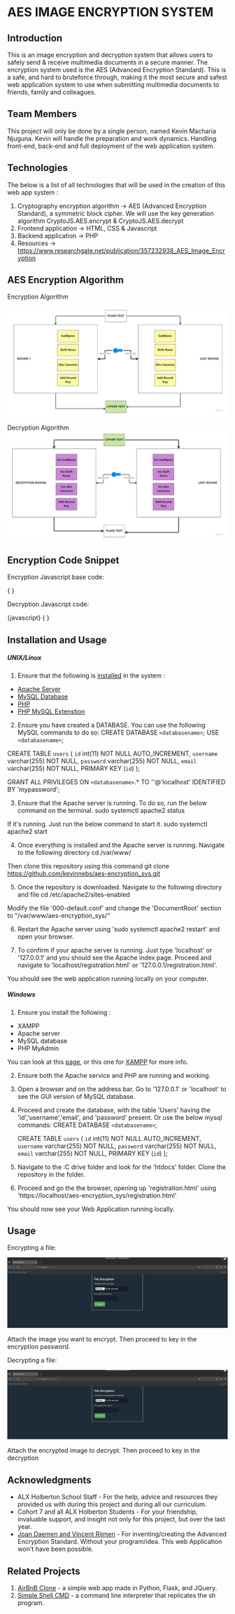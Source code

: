 # AES IMAGE ENCRYPTION SYSTEM

## Introduction
This is an image encryption and decryption system that allows users to safely send & receive multimedia documents in a secure manner. The encryption system used is the AES (Advanced Encryption Standard). This is a safe, and hard to bruteforce through, making it the most secure and safest web application system to use when submitting multimedia documents to friends, family and colleagues.

## Team Members
This project will only be done by a single person, named Kevin Macharia Njuguna. Kevin will handle the preparation and work dynamics. Handling front-end, back-end and full deployment of the web application system. 

## Technologies
The below is a list of all technologies that will be used in the creation of this web app system : 
1. Cryptography encryption algorithm → AES (Advanced Encryption Standard), a symmetric block cipher. We will use the key generation algorithm CryptoJS.AES.encrypt & CryptoJS.AES.decrypt
2. Frontend application → HTML, CSS & Javascript
3. Backend application → PHP
4. Resources → https://www.researchgate.net/publication/357232938_AES_Image_Encryption

## AES Encryption Algorithm
Encryption Algorithm

![This is an image](/Images/encrypt_algo.jpg)

Decryption Algorithm
![This is an image](/Images/decrypt_algo.jpg)

## Encryption Code Snippet
Encryption Javascript base code:

{ <script>
     function encryptFile(event)
       event.preventDefault();

       const file = document.getElementById("file").files[0];
       const password = document.getElementById("password").value;
       const reader = new FileReader();

       reader.onload = function(event) {
         const content = event.target.result;
         const encrypted = CryptoJS.AES.encrypt(content, password);
         downloadFile(encrypted, file.name);
       }

       reader.readAsText(file);
     }

     function downloadFile(content, filename) {
       const element = document.createElement("a");
       element.setAttribute("href", "data:text/plain;charset=utf-8," + encodeURIComponent(content));
       element.setAttribute("download", filename + ".enc");
       element.style.display = "none";
       document.body.appendChild(element);
       element.click();
       document.body.removeChild(element);
   </script> }

Decryption Javascript code:

{javascript} {<script>
     function decryptFile(event) {
       event.preventDefault();

       const file = document.getElementById("file").files[0];
       const password = document.getElementById("password").value;
       const reader = new FileReader();

       reader.onload = function(event) {
         const content = event.target.result;
         const decrypted = CryptoJS.AES.decrypt(content, password);
         downloadFile(decrypted, file.name.replace(".enc", ""));
       }

       reader.readAsText(file);
     }

     function downloadFile(content, filename) {
       const element = document.createElement("a");
       element.setAttribute("href", "data:text/plain;charset=utf-8," + encodeURIComponent(content.toString(CryptoJS.enc.Utf8)));
       element.setAttribute("download", filename);
       element.style.display = "none";
       document.body.appendChild(element);
       element.click();
       document.body.removeChild(element);
     }
</script>
}

## Installation and Usage

##### UNIX/Linux

1. Ensure that the following is [installed](https://www.cherryservers.com/blog/how-to-install-linux-apache-mysql-and-php-lamp-stack-on-ubuntu-20-04#install-apache) in the system :
* [Apache Server](https://www.cherryservers.com/blog/how-to-install-linux-apache-mysql-and-php-lamp-stack-on-ubuntu-20-04#install-apache)
* [MySQL Database](https://linuxhint.com/install-mysql-linux-mint-ubuntu/) 
* [PHP](https://linuxhint.com/install-php-8-on-linux-mint-20/)
* [PHP MySQL Extenstion](https://www.cherryservers.com/blog/how-to-install-linux-apache-mysql-and-php-lamp-stack-on-ubuntu-20-04#install-mysql)

2. Ensure you have created a DATABASE. You can use the following MySQL commands to do so:
CREATE DATABASE `<databasename>`;
USE `<databasename>`;

CREATE TABLE `users` (
  `id` int(11) NOT NULL AUTO_INCREMENT,
  `username` varchar(255) NOT NULL,
  `password` varchar(255) NOT NULL,
  `email` varchar(255) NOT NULL,
  PRIMARY KEY (`id`)
);

GRANT ALL PRIVILEGES ON `<databasename>`.* TO '<username>'@'localhost' IDENTIFIED BY 'mypassword';

3. Ensure that the Apache server is running. To do so, run the below command on the terminal.
sudo systemctl apache2 status

If it's running. Just run the below command to start it.
sudo systemctl apache2 start

4. Once everything is installed and the Apache server is running. Navigate to the following directory
cd /var/www/

Then clone this repository using this command
git clone https://github.com/kevinnebs/aes-encryption_sys.git

5. Once the repository is downloaded. Navigate to the following directory and file
cd /etc/apache2/sites-enabled

Modify the file '000-default.conf' and change the 'DocumentRoot' section to "/var/www/aes-encryption_sys/"

6. Restart the Apache server using 'sudo systemctl apache2 restart' and open your browser.

7. To confirm if your apache server is running. Just type 'localhost' or '127.0.0.1' and you should see the Apache index page.
   Proceed and navigate to 'localhost/registration.html' or '127.0.0.1/registration.html'.

You should see the web application running locally on your computer.

##### Windows

1. Ensure you install the following :
* XAMPP
* Apache server
* MySQL database
* PHP MyAdmin

You can look at this [page](https://codebriefly.com/how-to-setup-apache-php-mysql-on-windows-10/), or this one for [XAMPP](https://www.techomoro.com/how-to-run-a-php-application-on-windows-10-using-xampp/) for more info.

2. Ensure both the Apache service and PHP are running and working.

3. Open a browser and on the address bar. Go to '127.0.0.1' or 'localhost' to see the GUI version of MySQL database.

4. Proceed and create the database, with the table 'Users' having the 'id','username','email', and 'password' present.
   Or use the below mysql commands:
   CREATE DATABASE `<databasename>`;

   CREATE TABLE `users` (
   `id` int(11) NOT NULL AUTO_INCREMENT,
   `username` varchar(255) NOT NULL,
   `password` varchar(255) NOT NULL,
   `email` varchar(255) NOT NULL,
   PRIMARY KEY (`id`)
   );

5. Navigate to the :C drive folder and look for the 'htdocs' folder. Clone the repository in the folder.

6. Proceed and go the the browser, opening up 'registration.html' using 'https://localhost/aes-encryption_sys/registration.html' 

You should now see your Web Application running locally.

## Usage

Encrypting a file:

![This is an image](/Images/encrypt_tut.jpg)

Attach the image you want to encrypt. Then proceed to key in the encryption password. 

Decrypting a file:

![This is an image](/Images/decrypt_tut.jpg)

Attach the encrypted image to decrypt. Then proceed to key in the decryption

## Acknowledgments

* ALX Holberton School Staff - For the help, advice and resources they provided us with during this project and during all our curriculum.
* Cohort 7 and all ALX Holberton Students - For your friendship, invaluable support, and insight not only for this project, but over the last year.
* [Joan Daemen and Vincent Rijmen](https://www.britannica.com/topic/AES) - For inventing/creating the Advanced Encryption Standard. Without your program/idea. This web Application won't  have been possible.

## Related Projects

1. [AirBnB Clone](https://github.com/kevinnevs/AirBnB_clone_v4) - a simple web app made in Python, Flask, and JQuery.
2. [Simple Shell CMD](https://github.com/kevinnevs/simple_shell) - a command line interpreter that replicates the sh program.